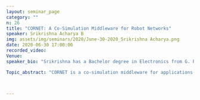 ```yaml
---
layout: seminar_page
category: ""
n: 26
title: "CORNET: A Co-Simulation Middleware for Robot Networks"
speaker: Srikrishna Acharya B
img: assets/img/seminars/2020/June-30-2020_Srikrishna Acharya.png
date: 2020-06-30 17:00:00 
recorded_video: 
Venue: 
speaker_bio: "Srikrishna has a Bachelor degree in Electronics from G. Pulla Reddy College of Engineering & Technology, Kurnool and a Master degree in VLSI and Embedded Systems from the Indraprastha Institute of Information Technology, Delhi.  His current research interest are software and simulation frameworks for connected drones."

Topic_abstract: "CORNET is a co-simulation middleware for applications involving multi-robot systems like a network of Unmanned Aerial Vehicle (UAV) systems. Design of such systems requires knowledge of the flight dynamics of UAVs and the communication links connecting UAVs with each other or with the ground control station. Besides, UAV networks are dynamic and distinctive from other ad-hoc networks and require protocols that can adapt to high-mobility, dynamic topology and changing link quality in power constrained resource platforms. Therefore, it is necessary to co-design the UAV path planning algorithms and the communication protocols. The proposed co-simulation framework integrates existing tools to simulate flight dynamics and network related aspects. Gazebo with robot operating system (ROS) is used as a physical system UAV simulator and NS-3 is used as a network simulator, to jointly capture the cyber-physical system (CPS) aspects of the multi- UAV systems. A particular aspect we address is on synchronizing time and position across the two simulation environments, and we provide APIs to allow easy migration of the algorithms to real platforms."



---
```


